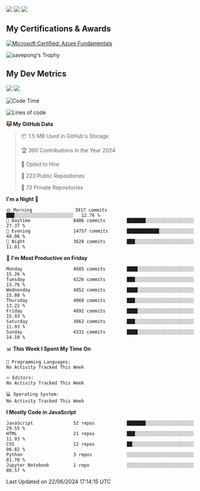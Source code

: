 [<img src="https://img.shields.io/badge/pongsiri.pisutakarathada.com-%230077B5.svg?&style=for-the-badge&color=orange" />](https://pongsiri.pisutakarathada.com)
[<img src="https://img.shields.io/badge/apps.saveworld.co-%230077B5.svg?&style=for-the-badge&color=2aa889" />](https://apps.saveworld.co)
[<img src="https://img.shields.io/badge/linkedin-%230077B5.svg?&style=for-the-badge&logo=linkedin&logoColor=white" />](https://www.linkedin.com/in/savepong)

<!--
[![savepong' github stats](https://github-readme-stats.vercel.app/api?username=savepong&show_icons=true&count_private=true&theme=gotham&hide_border=true&bg_color=00000000&text_color=768390FF)](https://pongsiri.pisutakarathada.com/posts/stats)

[![GitHub Streak](https://github-readme-streak-stats.herokuapp.com?user=savepong&theme=gotham&hide_border=true&background=00000000&dates=768390FF)](https://pongsiri.pisutakarathada.com/posts/stats)

[![Top Langs](https://github-readme-stats.vercel.app/api/top-langs/?username=savepong&layout=compact&langs_count=10&theme=gotham&hide_border=true&bg_color=00000000&text_color=768390FF)](https://pongsiri.pisutakarathada.com/posts/stats)

<!-- [![savepong's wakatime stats](https://github-readme-stats.vercel.app/api/wakatime?username=@savepong&layout=default&theme=gotham&hide_border=true&bg_color=00000000&text_color=768390FF)](https://pongsiri.pisutakarathada.com/posts/stats) -->

## My Certifications & Awards

<!--START_SECTION:badges-->
[![Microsoft Certified: Azure Fundamentals](https://images.credly.com/size/160x160/images/be8fcaeb-c769-4858-b567-ffaaa73ce8cf/image.png)](http://www.credly.com/badges/7b0e170b-852d-4d35-bea2-213eceae599c "Microsoft Certified: Azure Fundamentals")

![savepong's Trophy](https://github-profile-trophy.vercel.app/?username=savepong&theme=flat&rank=SECRET,SSS,SS,S,AAA,AA,A&margin-w=15&no-bg=true&no-frame=true)

## My Dev Metrics

[![](https://komarev.com/ghpvc/?username=savepong&color=blue&label=Profile%20Views)](https://github.com/savepong)
[![](https://img.shields.io/github/followers/savepong?label=GitHub%20Followers)](https://github.com/savepong)

<!--START_SECTION:waka-->
![Code Time](http://img.shields.io/badge/Code%20Time-1%2C470%20hrs%2033%20mins-blue)

![Lines of code](https://img.shields.io/badge/From%20Hello%20World%20I%27ve%20Written-63.6%20million%20lines%20of%20code-blue)

**🐱 My GitHub Data** 

> 📦 1.5 MB Used in GitHub's Storage 
 > 
> 🏆 390 Contributions in the Year 2024
 > 
> 💼 Opted to Hire
 > 
> 📜 223 Public Repositories 
 > 
> 🔑 73 Private Repositories 
 > 
**I'm a Night 🦉** 

```text
🌞 Morning                3917 commits        ███░░░░░░░░░░░░░░░░░░░░░░   12.76 % 
🌆 Daytime                8406 commits        ███████░░░░░░░░░░░░░░░░░░   27.37 % 
🌃 Evening                14757 commits       ████████████░░░░░░░░░░░░░   48.06 % 
🌙 Night                  3628 commits        ███░░░░░░░░░░░░░░░░░░░░░░   11.81 % 
```
📅 **I'm Most Productive on Friday** 

```text
Monday                   4685 commits        ████░░░░░░░░░░░░░░░░░░░░░   15.26 % 
Tuesday                  4226 commits        ███░░░░░░░░░░░░░░░░░░░░░░   13.76 % 
Wednesday                4852 commits        ████░░░░░░░░░░░░░░░░░░░░░   15.80 % 
Thursday                 4060 commits        ███░░░░░░░░░░░░░░░░░░░░░░   13.22 % 
Friday                   4892 commits        ████░░░░░░░░░░░░░░░░░░░░░   15.93 % 
Saturday                 3662 commits        ███░░░░░░░░░░░░░░░░░░░░░░   11.93 % 
Sunday                   4331 commits        ████░░░░░░░░░░░░░░░░░░░░░   14.10 % 
```


📊 **This Week I Spent My Time On** 

```text
💬 Programming Languages: 
No Activity Tracked This Week

🔥 Editors: 
No Activity Tracked This Week

💻 Operating System: 
No Activity Tracked This Week
```

**I Mostly Code in JavaScript** 

```text
JavaScript               52 repos            ███████░░░░░░░░░░░░░░░░░░   29.55 % 
HTML                     21 repos            ███░░░░░░░░░░░░░░░░░░░░░░   11.93 % 
CSS                      12 repos            ██░░░░░░░░░░░░░░░░░░░░░░░   06.82 % 
Python                   3 repos             ░░░░░░░░░░░░░░░░░░░░░░░░░   01.70 % 
Jupyter Notebook         1 repo              ░░░░░░░░░░░░░░░░░░░░░░░░░   00.57 % 
```




 Last Updated on 22/06/2024 17:14:15 UTC
<!--END_SECTION:waka-->

<!--
**savepong/savepong** is a ✨ _special_ ✨ repository because its `README.md` (this file) appears on your GitHub profile.

Here are some ideas to get you started:

- 🔭 I’m currently working on WebComponents and TypeScript.
- 🌱 I’m currently learning ...
- 👯 I’m looking to collaborate on ...
- 🤔 I’m looking for help with ...
- 💬 Ask me about ...
- 📫 How to reach me: ...
- 😄 Pronouns: ...
- ⚡ Fun fact: ...
-->
